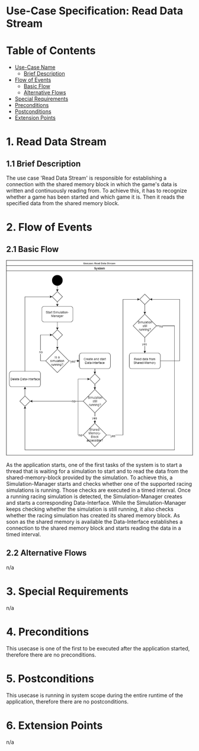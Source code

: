 # Use-Case Specification: Read Data Stream

# Table of Contents
- [Use-Case Name](#1-use-case-name)
    - [Brief Description](#11-brief-description)
- [Flow of Events](#2-flow-of-events)
    - [Basic Flow](#21-basic-flow)
    - [Alternative Flows](#22-alternative-flows)
- [Special Requirements](#3-special-requirements)
- [Preconditions](#4-preconditions)
- [Postconditions](#5-postconditions)
- [Extension Points](#6-extension-points)

# 1. Read Data Stream
## 1.1 Brief Description
The use case 'Read Data Stream' is responsible for establishing a connection with the shared memory block in which the game's data is written and continuously reading from. To achieve this, it has to recognize whether a game has been started and which game it is. Then it reads the specified data from the shared memory block.

# 2. Flow of Events
## 2.1 Basic Flow
![Read Data Stream UML](UML.png "UML")

As the application starts, one of the first tasks of the system is to start a thread that is waiting for a simulation to start and to read the data from the shared-memory-block provided by the simulation. To achieve this, a Simulation-Manager starts and checks whether one of the supported racing simulations is running. Those checks are executed in a timed interval. Once a running racing simulation is detected, the Simulation-Manager creates and starts a corresponding Data-Interface. While the Simulation-Manager keeps checking whether the simulation is still running, it also checks whether the racing simulation has created its shared memory block. As soon as the shared memory is available the Data-Interface establishes a connection to the shared memory block and starts reading the data in a timed interval.

## 2.2 Alternative Flows
n/a

# 3. Special Requirements
n/a

# 4. Preconditions
This usecase is one of the first to be executed after the application started, therefore there are no preconditions.

# 5. Postconditions
This usecase is running in system scope during the entire runtime of the application, therefore there are no postconditions.

# 6. Extension Points
n/a

